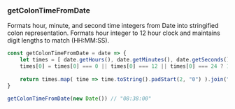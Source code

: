 ### getColonTimeFromDate

Formats hour, minute, and second time integers from Date into stringified colon representation. Formats hour integer to 12 hour clock and maintains digit lengths to match (HH:MM:SS).

```js
const getColonTimeFromDate = date => {
    let times = [ date.getHours(), date.getMinutes(), date.getSeconds() ];
    times[0] = times[0] === 0 || times[0] === 12 || times[0] === 24 ? 12 : times[0] % 12;
    
    return times.map( time => time.toString().padStart(2, "0") ).join(":");
}
```

```js
getColonTimeFromDate(new Date()) // "08:38:00"
```